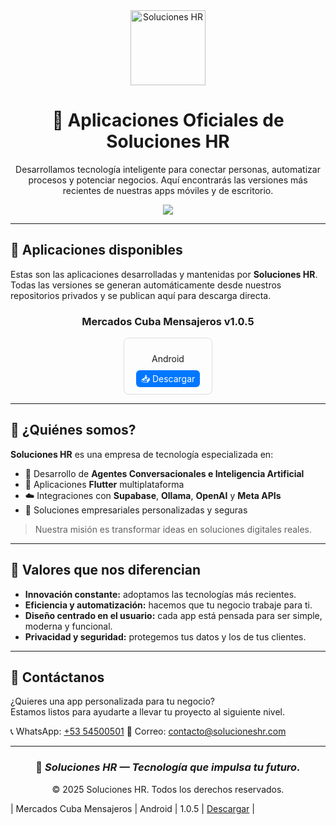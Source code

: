 <div align="center">
  <img src="https://raw.githubusercontent.com/youruser/flutter-downloads/main/assets/hr_logo.png" alt="Soluciones HR" width="120" />

  # 🚀 Aplicaciones Oficiales de **Soluciones HR**

  <p>
    Desarrollamos tecnología inteligente para conectar personas, automatizar procesos y potenciar negocios.  
    Aquí encontrarás las versiones más recientes de nuestras apps móviles y de escritorio.
  </p>

  <a href="mailto:solucioneshr.soft@gmail.com"><img src="https://img.shields.io/badge/📧%20Contáctanos-solucioneshr.soft@gmail.com-green?style=for-the-badge"></a>
</div>

---

## 📱 Aplicaciones disponibles

Estas son las aplicaciones desarrolladas y mantenidas por **Soluciones HR**.  
Todas las versiones se generan automáticamente desde nuestros repositorios privados y se publican aquí para descarga directa.


<div align='center'><h3>Mercados Cuba Mensajeros v1.0.5</h3><div style='display:flex;gap:10px;justify-content:center;flex-wrap:wrap;'><div style='border:1px solid #ddd;padding:10px;border-radius:8px;text-align:center;width:120px;'><p>Android</p><a href='apps/Mercados_Cuba_Mensajeros/Android/Mercados_Cuba_Mensajeros_Android_1.0.5.apk' style='background:#0077ff;color:white;padding:5px 8px;border-radius:6px;text-decoration:none;'>📥 Descargar</a></div></div></div>

---

## 🧠 ¿Quiénes somos?

**Soluciones HR** es una empresa de tecnología especializada en:

- 🤖 Desarrollo de **Agentes Conversacionales e Inteligencia Artificial**
- 📲 Aplicaciones **Flutter** multiplataforma
- ☁️ Integraciones con **Supabase**, **Ollama**, **OpenAI** y **Meta APIs**
- 🔐 Soluciones empresariales personalizadas y seguras

> Nuestra misión es transformar ideas en soluciones digitales reales.

---

## 🌟 Valores que nos diferencian

- **Innovación constante:** adoptamos las tecnologías más recientes.
- **Eficiencia y automatización:** hacemos que tu negocio trabaje para ti.
- **Diseño centrado en el usuario:** cada app está pensada para ser simple, moderna y funcional.
- **Privacidad y seguridad:** protegemos tus datos y los de tus clientes.

---

## 💬 Contáctanos

¿Quieres una app personalizada para tu negocio?  
Estamos listos para ayudarte a llevar tu proyecto al siguiente nivel.

📞 WhatsApp: [+53 54500501](https://wa.me/5354500501)
📧 Correo: [contacto@solucioneshr.com](mailto:solucioneshr.soft@gmail.com)

---

<div align="center">

### 💙 *Soluciones HR — Tecnología que impulsa tu futuro.*

© 2025 Soluciones HR. Todos los derechos reservados.

</div>

| Mercados Cuba Mensajeros | Android | 1.0.5 | [Descargar](apps/Mercados_Cuba_Mensajeros/Android/Mercados_Cuba_Mensajeros_Android_1.0.5.apk) |
